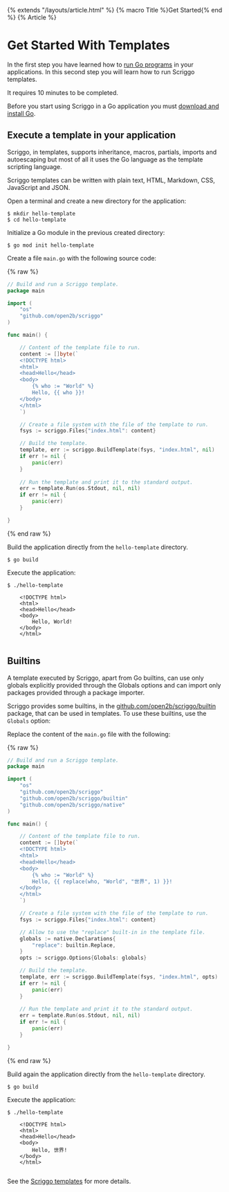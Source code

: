 {% extends "/layouts/article.html" %}
{% macro Title %}Get Started{% end %}
{% Article %}

# Get Started With Templates

In the first step you have learned how to <a href="/get-started">run Go programs</a> in your applications.
In this second step you will learn how to run Scriggo templates.

It requires 10 minutes to be completed.

Before you start using Scriggo in a Go application you must <a href="https://golang.org/dl/">download and install Go</a>.

## Execute a template in your application

Scriggo, in templates, supports inheritance, macros, partials, imports and autoescaping but most of all it uses the Go
language as the template scripting language. 

Scriggo templates can be written with plain text, HTML, Markdown, CSS, JavaScript and JSON.

Open a terminal and create a new directory for the application: 

```
$ mkdir hello-template
$ cd hello-template
```

Initialize a Go module in the previous created directory:

```
$ go mod init hello-template
```

Create a file `main.go` with the following source code:

{% raw %}
```go
// Build and run a Scriggo template.
package main

import (
    "os"
    "github.com/open2b/scriggo"
)

func main() {

    // Content of the template file to run.
    content := []byte(`
    <!DOCTYPE html>
    <html>
    <head>Hello</head> 
    <body>
        {% who := "World" %}
        Hello, {{ who }}!
    </body>
    </html>
    `)

    // Create a file system with the file of the template to run.
    fsys := scriggo.Files{"index.html": content}

    // Build the template.
    template, err := scriggo.BuildTemplate(fsys, "index.html", nil)
    if err != nil {
        panic(err)
    }
 
    // Run the template and print it to the standard output.
    err = template.Run(os.Stdout, nil, nil)
    if err != nil {
        panic(err)
    }

}
```
{% end raw %}

Build the application directly from the `hello-template` directory.

```
$ go build
```

Execute the application:

```
$ ./hello-template

    <!DOCTYPE html>
    <html>
    <head>Hello</head> 
    <body>
        Hello, World!
    </body>
    </html>
 
```

## Builtins

A template executed by Scriggo, apart from Go builtins, can use only globals explicitly provided through the Globals
options and can import only packages provided through a package importer.

Scriggo provides some builtins, in the <a href="https://pkg.go.dev/github.com/open2b/scriggo/builtin">github.com/open2b/scriggo/builtin</a>
package, that can be used in templates. To use these builtins, use the `Globals` option:

Replace the content of the `main.go` file with the following:

{% raw %}
```go
// Build and run a Scriggo template.
package main

import (
    "os"
    "github.com/open2b/scriggo"
    "github.com/open2b/scriggo/builtin"
    "github.com/open2b/scriggo/native"
)

func main() {

    // Content of the template file to run.
    content := []byte(`
    <!DOCTYPE html>
    <html>
    <head>Hello</head> 
    <body>
        {% who := "World" %}
        Hello, {{ replace(who, "World", "世界", 1) }}!
    </body>
    </html>
    `)

    // Create a file system with the file of the template to run.
    fsys := scriggo.Files{"index.html": content}

    // Allow to use the "replace" built-in in the template file.
    globals := native.Declarations{
        "replace": builtin.Replace,
    }
    opts := scriggo.Options{Globals: globals}

    // Build the template.
    template, err := scriggo.BuildTemplate(fsys, "index.html", opts)
    if err != nil {
        panic(err)
    }
 
    // Run the template and print it to the standard output.
    err = template.Run(os.Stdout, nil, nil)
    if err != nil {
        panic(err)
    }

}
```
{% end raw %}

Build again the application directly from the `hello-template` directory.

```
$ go build
```

Execute the application:

```
$ ./hello-template

    <!DOCTYPE html>
    <html>
    <head>Hello</head> 
    <body>
        Hello, 世界!
    </body>
    </html>
 
```

See the <a href="/template">Scriggo templates</a> for more details.